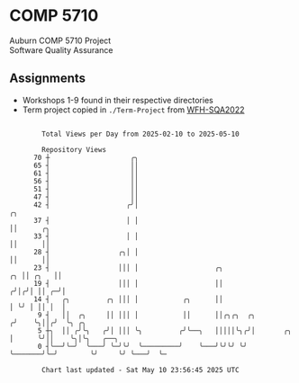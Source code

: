 # COMP 5710
Auburn COMP 5710 Project  
Software Quality Assurance

## Assignments
- Workshops 1-9 found in their respective directories
- Term project copied in `./Term-Project` from [WFH-SQA2022](https://github.com/wumphlett/WFH-SQA2022-AUBURN)

```

        Total Views per Day from 2025-02-10 to 2025-05-10

        Repository Views
      70 ┼                    ╭╮
      65 ┤                    ││
      61 ┤                    ││
      56 ┤                    ││
      51 ┤                    ││
      47 ┤                    ││
      42 ┤                   ╭╯│                                            ╭╮
      37 ┤                   │ │                                            ││      ╭╮
      33 ┤                   │ │                                            ││      ││
      28 ┤                 ╭╮│ │                                            ││      ││
      23 ┤                 │││ │                   ╭╮                    ╭╮ ││ ╭╮   ││
      19 ┤                 │││ │                   ││                   ╭╯│╭╯│ ││ ╭─╯│
      14 ┤   ╭╮         ╭╮ │││ │           ╭╮      ││                   │ ╰╯ │ ││ │  │
       9 ┤   ││  ╭╮     ││ │││ │           ││      ││╭╮╭╮  ╭╮          ╭╯    ╰╮││╭╯  ╰╮ ╭╮
       5 ┼╮  ││ ╭╯╰╮   ╭╯│ │││ ╰╮         ╭╯╰──╮   │││││╰╮╭╯│       ╭╮ │      ╰╯││    ╰╮│╰╮   ╭──╮
       0 ┤╰──╯╰─╯  ╰───╯ ╰─╯╰╯  ╰─────────╯    ╰───╯╰╯╰╯ ╰╯ ╰───────╯╰─╯        ╰╯     ╰╯ ╰───╯  ╰─

        Chart last updated - Sat May 10 23:56:45 2025 UTC
        
```
